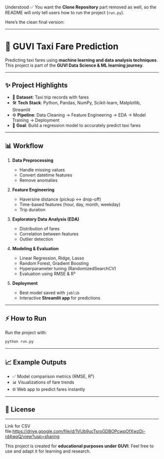 Understood ✅ You want the **Clone Repository** part removed as well, so the README will only tell users how to run the project (`run.py`).

Here’s the clean final version:

---

# 🚖 GUVI Taxi Fare Prediction

Predicting taxi fares using **machine learning and data analysis techniques**.
This project is part of the **GUVI Data Science & ML learning journey**.

---

## ✨ Project Highlights

* 📂 **Dataset**: Taxi trip records with fares
* 🛠 **Tech Stack**: Python, Pandas, NumPy, Scikit-learn, Matplotlib, Streamlit
* ⚙️ **Pipeline**: Data Cleaning → Feature Engineering → EDA → Model Training → Deployment
* 🎯 **Goal**: Build a regression model to accurately predict taxi fares

---

## 📊 Workflow

1. **Data Preprocessing**

   * Handle missing values
   * Convert datetime features
   * Remove anomalies

2. **Feature Engineering**

   * Haversine distance (pickup ↔ drop-off)
   * Time-based features (hour, day, month, weekday)
   * Trip duration

3. **Exploratory Data Analysis (EDA)**

   * Distribution of fares
   * Correlation between features
   * Outlier detection

4. **Modeling & Evaluation**

   * Linear Regression, Ridge, Lasso
   * Random Forest, Gradient Boosting
   * Hyperparameter tuning (RandomizedSearchCV)
   * Evaluation using RMSE & R²

5. **Deployment**

   * Best model saved with `joblib`
   * Interactive **Streamlit app** for predictions

---

## ⚡ How to Run

Run the project with:

```bash
python run.py
```

---

## 📈 Example Outputs

* ✅ Model comparison metrics (RMSE, R²)
* 📊 Visualizations of fare trends
* 🌐 Web app to predict fares instantly

---

## 📜 License
---
Link for CSV file:https://drive.google.com/file/d/1VUb9ucTsroGDBOPcwpOfXwzDi-rd4wqQ/view?usp=sharing

This project is created for **educational purposes under GUVI**.
Feel free to use and adapt it for learning and research.


